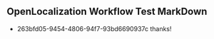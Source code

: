 ## OpenLocalization Workflow Test MarkDown
* 263bfd05-9454-4806-94f7-93bd6690937c thanks!

<!--HONumber=Oct16_HO3-->


